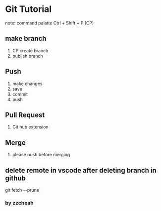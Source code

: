 # Git Tutorial

note: command palatte Ctrl + Shift + P (CP)

## make branch
1. CP create branch
2. publish branch

## Push
1. make changes
2. save
3. commit
4. push

## Pull Request
1. Git hub extension



## Merge
1. please push before merging

## delete remote in vscode after deleting branch in github
git fetch --prune

### by zzcheah